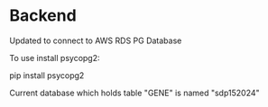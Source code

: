 # Backend
Updated to connect to AWS RDS PG Database

To use install psycopg2:

pip install psycopg2

Current database which holds table "GENE" is named "sdp152024"
